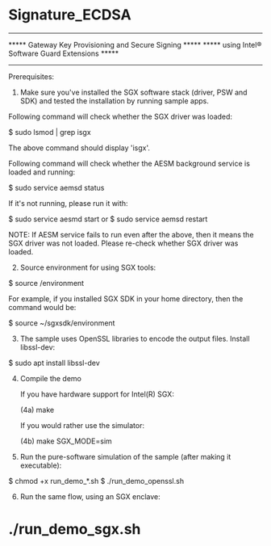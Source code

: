 # Signature_ECDSA
*******************************************************
***** Gateway Key Provisioning and Secure Signing *****
***** using Intel® Software Guard Extensions      *****
*******************************************************

Prerequisites:

1) Make sure you've installed the SGX software stack (driver, PSW and SDK) 
and tested the installation by running sample apps.

Following command will check whether the SGX driver was loaded:

$ sudo lsmod | grep isgx

The above command should display 'isgx'.

Following command will check whether the AESM background service
is loaded and running:

$ sudo service aemsd status

If it's not running, please run it with:

$ sudo service aesmd start
or
$ sudo service aemsd restart

NOTE: If AESM service fails to run even after the above, then it means the
SGX driver was not loaded. Please re-check whether SGX driver was loaded.

2) Source environment for using SGX tools:

$ source <path of sgxsdk installation>/environment

For example, if you installed SGX SDK in your home directory, then the command would be:

$ source ~/sgxsdk/environment

3) The sample uses OpenSSL libraries to encode the output files. Install libssl-dev:

$ sudo apt install libssl-dev

4) Compile the demo

   If you have hardware support for Intel(R) SGX:

   (4a) make

   If you would rather use the simulator:

   (4b) make SGX_MODE=sim

5) Run the pure-software simulation of the sample (after making it executable):

$ chmod +x run_demo_*.sh
$ ./run_demo_openssl.sh

6) Run the same flow, using an SGX enclave:

# ./run_demo_sgx.sh
